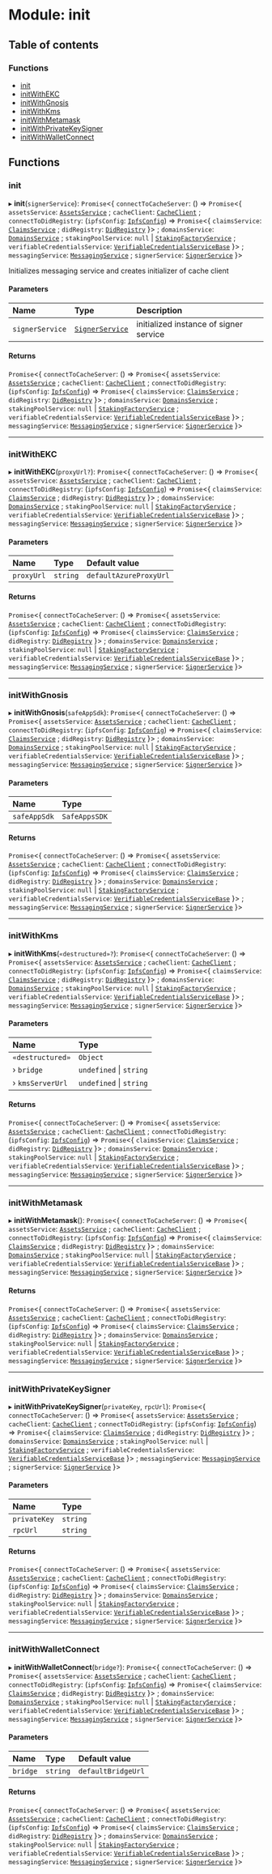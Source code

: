 # Module: init

## Table of contents

### Functions

- [init](init.md#init)
- [initWithEKC](init.md#initwithekc)
- [initWithGnosis](init.md#initwithgnosis)
- [initWithKms](init.md#initwithkms)
- [initWithMetamask](init.md#initwithmetamask)
- [initWithPrivateKeySigner](init.md#initwithprivatekeysigner)
- [initWithWalletConnect](init.md#initwithwalletconnect)

## Functions

### init

▸ **init**(`signerService`): `Promise`\<\{ `connectToCacheServer`: () => `Promise`\<\{ `assetsService`: [`AssetsService`](../classes/modules_assets.AssetsService.md) ; `cacheClient`: [`CacheClient`](../classes/modules_cache_client.CacheClient.md) ; `connectToDidRegistry`: (`ipfsConfig`: [`IpfsConfig`](../interfaces/modules_did_registry.IpfsConfig.md)) => `Promise`\<\{ `claimsService`: [`ClaimsService`](../classes/modules_claims.ClaimsService.md) ; `didRegistry`: [`DidRegistry`](../classes/modules_did_registry.DidRegistry.md)  }\> ; `domainsService`: [`DomainsService`](../classes/modules_domains.DomainsService.md) ; `stakingPoolService`: ``null`` \| [`StakingFactoryService`](../classes/modules_staking.StakingFactoryService.md) ; `verifiableCredentialsService`: [`VerifiableCredentialsServiceBase`](../classes/modules_verifiable_credentials.VerifiableCredentialsServiceBase.md)  }\> ; `messagingService`: [`MessagingService`](../classes/modules_messaging.MessagingService.md) ; `signerService`: [`SignerService`](../classes/modules_signer.SignerService.md)  }\>

Initializes messaging service and creates initializer of cache client

#### Parameters

| Name | Type | Description |
| :------ | :------ | :------ |
| `signerService` | [`SignerService`](../classes/modules_signer.SignerService.md) | initialized instance of signer service |

#### Returns

`Promise`\<\{ `connectToCacheServer`: () => `Promise`\<\{ `assetsService`: [`AssetsService`](../classes/modules_assets.AssetsService.md) ; `cacheClient`: [`CacheClient`](../classes/modules_cache_client.CacheClient.md) ; `connectToDidRegistry`: (`ipfsConfig`: [`IpfsConfig`](../interfaces/modules_did_registry.IpfsConfig.md)) => `Promise`\<\{ `claimsService`: [`ClaimsService`](../classes/modules_claims.ClaimsService.md) ; `didRegistry`: [`DidRegistry`](../classes/modules_did_registry.DidRegistry.md)  }\> ; `domainsService`: [`DomainsService`](../classes/modules_domains.DomainsService.md) ; `stakingPoolService`: ``null`` \| [`StakingFactoryService`](../classes/modules_staking.StakingFactoryService.md) ; `verifiableCredentialsService`: [`VerifiableCredentialsServiceBase`](../classes/modules_verifiable_credentials.VerifiableCredentialsServiceBase.md)  }\> ; `messagingService`: [`MessagingService`](../classes/modules_messaging.MessagingService.md) ; `signerService`: [`SignerService`](../classes/modules_signer.SignerService.md)  }\>

___

### initWithEKC

▸ **initWithEKC**(`proxyUrl?`): `Promise`\<\{ `connectToCacheServer`: () => `Promise`\<\{ `assetsService`: [`AssetsService`](../classes/modules_assets.AssetsService.md) ; `cacheClient`: [`CacheClient`](../classes/modules_cache_client.CacheClient.md) ; `connectToDidRegistry`: (`ipfsConfig`: [`IpfsConfig`](../interfaces/modules_did_registry.IpfsConfig.md)) => `Promise`\<\{ `claimsService`: [`ClaimsService`](../classes/modules_claims.ClaimsService.md) ; `didRegistry`: [`DidRegistry`](../classes/modules_did_registry.DidRegistry.md)  }\> ; `domainsService`: [`DomainsService`](../classes/modules_domains.DomainsService.md) ; `stakingPoolService`: ``null`` \| [`StakingFactoryService`](../classes/modules_staking.StakingFactoryService.md) ; `verifiableCredentialsService`: [`VerifiableCredentialsServiceBase`](../classes/modules_verifiable_credentials.VerifiableCredentialsServiceBase.md)  }\> ; `messagingService`: [`MessagingService`](../classes/modules_messaging.MessagingService.md) ; `signerService`: [`SignerService`](../classes/modules_signer.SignerService.md)  }\>

#### Parameters

| Name | Type | Default value |
| :------ | :------ | :------ |
| `proxyUrl` | `string` | `defaultAzureProxyUrl` |

#### Returns

`Promise`\<\{ `connectToCacheServer`: () => `Promise`\<\{ `assetsService`: [`AssetsService`](../classes/modules_assets.AssetsService.md) ; `cacheClient`: [`CacheClient`](../classes/modules_cache_client.CacheClient.md) ; `connectToDidRegistry`: (`ipfsConfig`: [`IpfsConfig`](../interfaces/modules_did_registry.IpfsConfig.md)) => `Promise`\<\{ `claimsService`: [`ClaimsService`](../classes/modules_claims.ClaimsService.md) ; `didRegistry`: [`DidRegistry`](../classes/modules_did_registry.DidRegistry.md)  }\> ; `domainsService`: [`DomainsService`](../classes/modules_domains.DomainsService.md) ; `stakingPoolService`: ``null`` \| [`StakingFactoryService`](../classes/modules_staking.StakingFactoryService.md) ; `verifiableCredentialsService`: [`VerifiableCredentialsServiceBase`](../classes/modules_verifiable_credentials.VerifiableCredentialsServiceBase.md)  }\> ; `messagingService`: [`MessagingService`](../classes/modules_messaging.MessagingService.md) ; `signerService`: [`SignerService`](../classes/modules_signer.SignerService.md)  }\>

___

### initWithGnosis

▸ **initWithGnosis**(`safeAppSdk`): `Promise`\<\{ `connectToCacheServer`: () => `Promise`\<\{ `assetsService`: [`AssetsService`](../classes/modules_assets.AssetsService.md) ; `cacheClient`: [`CacheClient`](../classes/modules_cache_client.CacheClient.md) ; `connectToDidRegistry`: (`ipfsConfig`: [`IpfsConfig`](../interfaces/modules_did_registry.IpfsConfig.md)) => `Promise`\<\{ `claimsService`: [`ClaimsService`](../classes/modules_claims.ClaimsService.md) ; `didRegistry`: [`DidRegistry`](../classes/modules_did_registry.DidRegistry.md)  }\> ; `domainsService`: [`DomainsService`](../classes/modules_domains.DomainsService.md) ; `stakingPoolService`: ``null`` \| [`StakingFactoryService`](../classes/modules_staking.StakingFactoryService.md) ; `verifiableCredentialsService`: [`VerifiableCredentialsServiceBase`](../classes/modules_verifiable_credentials.VerifiableCredentialsServiceBase.md)  }\> ; `messagingService`: [`MessagingService`](../classes/modules_messaging.MessagingService.md) ; `signerService`: [`SignerService`](../classes/modules_signer.SignerService.md)  }\>

#### Parameters

| Name | Type |
| :------ | :------ |
| `safeAppSdk` | `SafeAppsSDK` |

#### Returns

`Promise`\<\{ `connectToCacheServer`: () => `Promise`\<\{ `assetsService`: [`AssetsService`](../classes/modules_assets.AssetsService.md) ; `cacheClient`: [`CacheClient`](../classes/modules_cache_client.CacheClient.md) ; `connectToDidRegistry`: (`ipfsConfig`: [`IpfsConfig`](../interfaces/modules_did_registry.IpfsConfig.md)) => `Promise`\<\{ `claimsService`: [`ClaimsService`](../classes/modules_claims.ClaimsService.md) ; `didRegistry`: [`DidRegistry`](../classes/modules_did_registry.DidRegistry.md)  }\> ; `domainsService`: [`DomainsService`](../classes/modules_domains.DomainsService.md) ; `stakingPoolService`: ``null`` \| [`StakingFactoryService`](../classes/modules_staking.StakingFactoryService.md) ; `verifiableCredentialsService`: [`VerifiableCredentialsServiceBase`](../classes/modules_verifiable_credentials.VerifiableCredentialsServiceBase.md)  }\> ; `messagingService`: [`MessagingService`](../classes/modules_messaging.MessagingService.md) ; `signerService`: [`SignerService`](../classes/modules_signer.SignerService.md)  }\>

___

### initWithKms

▸ **initWithKms**(`«destructured»?`): `Promise`\<\{ `connectToCacheServer`: () => `Promise`\<\{ `assetsService`: [`AssetsService`](../classes/modules_assets.AssetsService.md) ; `cacheClient`: [`CacheClient`](../classes/modules_cache_client.CacheClient.md) ; `connectToDidRegistry`: (`ipfsConfig`: [`IpfsConfig`](../interfaces/modules_did_registry.IpfsConfig.md)) => `Promise`\<\{ `claimsService`: [`ClaimsService`](../classes/modules_claims.ClaimsService.md) ; `didRegistry`: [`DidRegistry`](../classes/modules_did_registry.DidRegistry.md)  }\> ; `domainsService`: [`DomainsService`](../classes/modules_domains.DomainsService.md) ; `stakingPoolService`: ``null`` \| [`StakingFactoryService`](../classes/modules_staking.StakingFactoryService.md) ; `verifiableCredentialsService`: [`VerifiableCredentialsServiceBase`](../classes/modules_verifiable_credentials.VerifiableCredentialsServiceBase.md)  }\> ; `messagingService`: [`MessagingService`](../classes/modules_messaging.MessagingService.md) ; `signerService`: [`SignerService`](../classes/modules_signer.SignerService.md)  }\>

#### Parameters

| Name | Type |
| :------ | :------ |
| `«destructured»` | `Object` |
| › `bridge` | `undefined` \| `string` |
| › `kmsServerUrl` | `undefined` \| `string` |

#### Returns

`Promise`\<\{ `connectToCacheServer`: () => `Promise`\<\{ `assetsService`: [`AssetsService`](../classes/modules_assets.AssetsService.md) ; `cacheClient`: [`CacheClient`](../classes/modules_cache_client.CacheClient.md) ; `connectToDidRegistry`: (`ipfsConfig`: [`IpfsConfig`](../interfaces/modules_did_registry.IpfsConfig.md)) => `Promise`\<\{ `claimsService`: [`ClaimsService`](../classes/modules_claims.ClaimsService.md) ; `didRegistry`: [`DidRegistry`](../classes/modules_did_registry.DidRegistry.md)  }\> ; `domainsService`: [`DomainsService`](../classes/modules_domains.DomainsService.md) ; `stakingPoolService`: ``null`` \| [`StakingFactoryService`](../classes/modules_staking.StakingFactoryService.md) ; `verifiableCredentialsService`: [`VerifiableCredentialsServiceBase`](../classes/modules_verifiable_credentials.VerifiableCredentialsServiceBase.md)  }\> ; `messagingService`: [`MessagingService`](../classes/modules_messaging.MessagingService.md) ; `signerService`: [`SignerService`](../classes/modules_signer.SignerService.md)  }\>

___

### initWithMetamask

▸ **initWithMetamask**(): `Promise`\<\{ `connectToCacheServer`: () => `Promise`\<\{ `assetsService`: [`AssetsService`](../classes/modules_assets.AssetsService.md) ; `cacheClient`: [`CacheClient`](../classes/modules_cache_client.CacheClient.md) ; `connectToDidRegistry`: (`ipfsConfig`: [`IpfsConfig`](../interfaces/modules_did_registry.IpfsConfig.md)) => `Promise`\<\{ `claimsService`: [`ClaimsService`](../classes/modules_claims.ClaimsService.md) ; `didRegistry`: [`DidRegistry`](../classes/modules_did_registry.DidRegistry.md)  }\> ; `domainsService`: [`DomainsService`](../classes/modules_domains.DomainsService.md) ; `stakingPoolService`: ``null`` \| [`StakingFactoryService`](../classes/modules_staking.StakingFactoryService.md) ; `verifiableCredentialsService`: [`VerifiableCredentialsServiceBase`](../classes/modules_verifiable_credentials.VerifiableCredentialsServiceBase.md)  }\> ; `messagingService`: [`MessagingService`](../classes/modules_messaging.MessagingService.md) ; `signerService`: [`SignerService`](../classes/modules_signer.SignerService.md)  }\>

#### Returns

`Promise`\<\{ `connectToCacheServer`: () => `Promise`\<\{ `assetsService`: [`AssetsService`](../classes/modules_assets.AssetsService.md) ; `cacheClient`: [`CacheClient`](../classes/modules_cache_client.CacheClient.md) ; `connectToDidRegistry`: (`ipfsConfig`: [`IpfsConfig`](../interfaces/modules_did_registry.IpfsConfig.md)) => `Promise`\<\{ `claimsService`: [`ClaimsService`](../classes/modules_claims.ClaimsService.md) ; `didRegistry`: [`DidRegistry`](../classes/modules_did_registry.DidRegistry.md)  }\> ; `domainsService`: [`DomainsService`](../classes/modules_domains.DomainsService.md) ; `stakingPoolService`: ``null`` \| [`StakingFactoryService`](../classes/modules_staking.StakingFactoryService.md) ; `verifiableCredentialsService`: [`VerifiableCredentialsServiceBase`](../classes/modules_verifiable_credentials.VerifiableCredentialsServiceBase.md)  }\> ; `messagingService`: [`MessagingService`](../classes/modules_messaging.MessagingService.md) ; `signerService`: [`SignerService`](../classes/modules_signer.SignerService.md)  }\>

___

### initWithPrivateKeySigner

▸ **initWithPrivateKeySigner**(`privateKey`, `rpcUrl`): `Promise`\<\{ `connectToCacheServer`: () => `Promise`\<\{ `assetsService`: [`AssetsService`](../classes/modules_assets.AssetsService.md) ; `cacheClient`: [`CacheClient`](../classes/modules_cache_client.CacheClient.md) ; `connectToDidRegistry`: (`ipfsConfig`: [`IpfsConfig`](../interfaces/modules_did_registry.IpfsConfig.md)) => `Promise`\<\{ `claimsService`: [`ClaimsService`](../classes/modules_claims.ClaimsService.md) ; `didRegistry`: [`DidRegistry`](../classes/modules_did_registry.DidRegistry.md)  }\> ; `domainsService`: [`DomainsService`](../classes/modules_domains.DomainsService.md) ; `stakingPoolService`: ``null`` \| [`StakingFactoryService`](../classes/modules_staking.StakingFactoryService.md) ; `verifiableCredentialsService`: [`VerifiableCredentialsServiceBase`](../classes/modules_verifiable_credentials.VerifiableCredentialsServiceBase.md)  }\> ; `messagingService`: [`MessagingService`](../classes/modules_messaging.MessagingService.md) ; `signerService`: [`SignerService`](../classes/modules_signer.SignerService.md)  }\>

#### Parameters

| Name | Type |
| :------ | :------ |
| `privateKey` | `string` |
| `rpcUrl` | `string` |

#### Returns

`Promise`\<\{ `connectToCacheServer`: () => `Promise`\<\{ `assetsService`: [`AssetsService`](../classes/modules_assets.AssetsService.md) ; `cacheClient`: [`CacheClient`](../classes/modules_cache_client.CacheClient.md) ; `connectToDidRegistry`: (`ipfsConfig`: [`IpfsConfig`](../interfaces/modules_did_registry.IpfsConfig.md)) => `Promise`\<\{ `claimsService`: [`ClaimsService`](../classes/modules_claims.ClaimsService.md) ; `didRegistry`: [`DidRegistry`](../classes/modules_did_registry.DidRegistry.md)  }\> ; `domainsService`: [`DomainsService`](../classes/modules_domains.DomainsService.md) ; `stakingPoolService`: ``null`` \| [`StakingFactoryService`](../classes/modules_staking.StakingFactoryService.md) ; `verifiableCredentialsService`: [`VerifiableCredentialsServiceBase`](../classes/modules_verifiable_credentials.VerifiableCredentialsServiceBase.md)  }\> ; `messagingService`: [`MessagingService`](../classes/modules_messaging.MessagingService.md) ; `signerService`: [`SignerService`](../classes/modules_signer.SignerService.md)  }\>

___

### initWithWalletConnect

▸ **initWithWalletConnect**(`bridge?`): `Promise`\<\{ `connectToCacheServer`: () => `Promise`\<\{ `assetsService`: [`AssetsService`](../classes/modules_assets.AssetsService.md) ; `cacheClient`: [`CacheClient`](../classes/modules_cache_client.CacheClient.md) ; `connectToDidRegistry`: (`ipfsConfig`: [`IpfsConfig`](../interfaces/modules_did_registry.IpfsConfig.md)) => `Promise`\<\{ `claimsService`: [`ClaimsService`](../classes/modules_claims.ClaimsService.md) ; `didRegistry`: [`DidRegistry`](../classes/modules_did_registry.DidRegistry.md)  }\> ; `domainsService`: [`DomainsService`](../classes/modules_domains.DomainsService.md) ; `stakingPoolService`: ``null`` \| [`StakingFactoryService`](../classes/modules_staking.StakingFactoryService.md) ; `verifiableCredentialsService`: [`VerifiableCredentialsServiceBase`](../classes/modules_verifiable_credentials.VerifiableCredentialsServiceBase.md)  }\> ; `messagingService`: [`MessagingService`](../classes/modules_messaging.MessagingService.md) ; `signerService`: [`SignerService`](../classes/modules_signer.SignerService.md)  }\>

#### Parameters

| Name | Type | Default value |
| :------ | :------ | :------ |
| `bridge` | `string` | `defaultBridgeUrl` |

#### Returns

`Promise`\<\{ `connectToCacheServer`: () => `Promise`\<\{ `assetsService`: [`AssetsService`](../classes/modules_assets.AssetsService.md) ; `cacheClient`: [`CacheClient`](../classes/modules_cache_client.CacheClient.md) ; `connectToDidRegistry`: (`ipfsConfig`: [`IpfsConfig`](../interfaces/modules_did_registry.IpfsConfig.md)) => `Promise`\<\{ `claimsService`: [`ClaimsService`](../classes/modules_claims.ClaimsService.md) ; `didRegistry`: [`DidRegistry`](../classes/modules_did_registry.DidRegistry.md)  }\> ; `domainsService`: [`DomainsService`](../classes/modules_domains.DomainsService.md) ; `stakingPoolService`: ``null`` \| [`StakingFactoryService`](../classes/modules_staking.StakingFactoryService.md) ; `verifiableCredentialsService`: [`VerifiableCredentialsServiceBase`](../classes/modules_verifiable_credentials.VerifiableCredentialsServiceBase.md)  }\> ; `messagingService`: [`MessagingService`](../classes/modules_messaging.MessagingService.md) ; `signerService`: [`SignerService`](../classes/modules_signer.SignerService.md)  }\>
